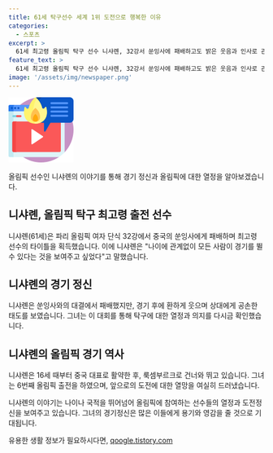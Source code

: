 ```yaml
---
title: 61세 탁구선수 세계 1위 도전으로 행복한 이유
categories:
  - 스포츠
excerpt: >
  61세 최고령 올림픽 탁구 선수 니샤롄, 32강서 쑨잉사에 패배하고도 밝은 웃음과 인사로 관중들을 사로잡았다. 3년 전 도쿄올림픽 때 삐약이 신유빈과의 맞대결도 기억에 남는다. 룩셈부르크 출신인 그는 16세부터 중국 대표로 활약한 경력을 지니고 있으며, 이번 파리올림픽이 6회째 무대이다. 미래의 7회째 참가는 미지수지만, 그의 열정은 여전히 뜨겁다.
feature_text: >
  61세 최고령 올림픽 탁구 선수 니샤롄, 32강서 쑨잉사에 패배하고도 밝은 웃음과 인사로 관중들을 사로잡았다. 3년 전 도쿄올림픽 때 삐약이 신유빈과의 맞대결도 기억에 남는다. 룩셈부르크 출신인 그는 16세부터 중국 대표로 활약한 경력을 지니고 있으며, 이번 파리올림픽이 6회째 무대이다. 미래의 7회째 참가는 미지수지만, 그의 열정은 여전히 뜨겁다.
image: '/assets/img/newspaper.png'
---
```


<p><img src="/assets/img/news.png" alt="rentncar 속보" /></p>

<p>올림픽 선수인 니샤롄의 이야기를 통해 경기 정신과 올림픽에 대한 열정을 알아보겠습니다.</p>

<h2 data-ke-size="size26">니샤롄, 올림픽 탁구 최고령 출전 선수</h2>

<p data-ke-size="size16">니샤롄(61세)은 파리 올림픽 여자 단식 32강에서 중국의 쑨잉사에게 패배하며 최고령 선수의 타이틀을 획득했습니다. 이에 니샤롄은 "나이에 관계없이 모든 사람이 경기를 뛸 수 있다는 것을 보여주고 싶었다"고 말했습니다.</p>

<h2 data-ke-size="size26">니샤롄의 경기 정신</h2>

<p data-ke-size="size16">니샤롄은 쑨잉사와의 대결에서 패배했지만, 경기 후에 환하게 웃으며 상대에게 공손한 태도를 보였습니다. 그녀는 이 대회를 통해 탁구에 대한 열정과 의지를 다시금 확인했습니다.</p>

<h2 data-ke-size="size26">니샤롄의 올림픽 경기 역사</h2>

<p data-ke-size="size16">니샤롄은 16세 때부터 중국 대표로 활약한 후, 룩셈부르크로 건너와 뛰고 있습니다. 그녀는 6번째 올림픽 출전을 하였으며, 앞으로의 도전에 대한 열망을 여실히 드러냈습니다.</p>

<p data-ke-size="size16">니샤롄의 이야기는 나이나 국적을 뛰어넘어 올림픽에 참여하는 선수들의 열정과 도전정신을 보여주고 있습니다. 그녀의 경기정신은 많은 이들에게 용기와 영감을 줄 것으로 기대됩니다.</p>
유용한 생활 정보가 필요하시다면, <a href="https://qoogle.tistory.com" rel="dofollow">qoogle.tistory.com</a>


